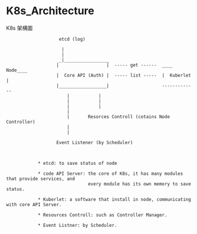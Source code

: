 # K8s_Architecture
K8s 架構圖




                        etcd (log) 
                        
                         |
                         |
                        _|_________________                    
                       |                  |  ----- get ------  ____ Node____   
                       |  Core API (Auth) |  ----- list -----  |  Kuberlet |
                       |__________________|                    -------------
                           |           |
                           |           |
                           |           |
                           |           
                           |       Resorces Controll (cotains Node Controller)
                           |
                           |
                           
                       Event Listener (by Scheduler)
                         
                    
                    
                * etcd: to save status of node
                
                * code API Server: the core of K8s, it has many modules that provide services, and
                                   every module has its own memory to save status.
                
                * Kuberlet: a software that install in node, communicating with core API Server.
                
                * Resources Controll: such as Controller Manager.
                
                * Event Listner: by Scheduler.
                

